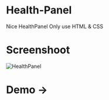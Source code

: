 # Health-Panel
Nice HealthPanel Only use HTML &amp; CSS

# Screenshoot
![HealthPanel](https://user-images.githubusercontent.com/67934444/153712583-aad8f875-2b57-48cc-8fb5-c7b2deca0761.png)

# Demo ->
